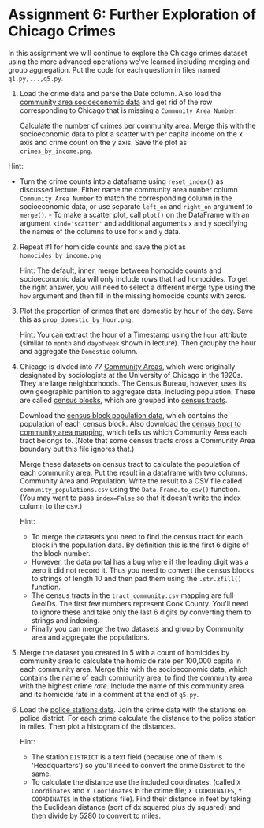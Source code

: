 # Assignment 6: Further Exploration of Chicago Crimes
In this assignment we will continue to explore the Chicago crimes dataset using the more advanced operations we've learned including merging and group aggregation. Put the code for each question in files named `q1.py,...,q5.py`.

1. Load the crime data and parse the Date column. Also load the [community area socioeconomic data](https://data.cityofchicago.org/Health-Human-Services/Census-Data-Selected-socioeconomic-indicators-in-C/kn9c-c2s2) and get rid of the row corresponding to Chicago that is missing a `Community Area Number`.

    Calculate the number of crimes per community area. Merge this with the socioeconomic data to plot a scatter with per capita income on the x axis and crime count on the y axis. Save the plot as `crimes_by_income.png`.

  Hint:
   - Turn the crime counts into a dataframe using `reset_index()` as discussed lecture. Either name the community area nunber column `Community Area Number` to match the corresponding column in the socioeconomic data, or use separate `left_on` and `right_on` argument to `merge()`.
    - To make a scatter plot, call `plot()` on the DataFrame with an argument `kind='scatter'` and additional arguments `x` and `y` specifying the names of the columns to use for `x` and `y` data.
    
2. Repeat #1 for homicide counts and save the plot as `homocides_by_income.png`.

    Hint: The default, inner, merge between homocide counts and socioeconomic data will only include rows that had homocides. To get the right answer, you will need to select a different merge type using the `how` argument and then fill in the missing homocide counts with zeros.
  
3. Plot the proportion of crimes that are domestic by hour of the day. Save this as `prop_domestic_by_hour.png`.

    Hint: You can extract the hour of a Timestamp using the `hour` attribute (similar to `month` and `dayofweek` shown in lecture). Then groupby the hour and aggregate the `Domestic` column.

4. Chicago is divded into 77 [Community Areas](https://data.cityofchicago.org/Facilities-Geographic-Boundaries/Boundaries-Community-Areas-current-/cauq-8yn6/data), which were originally designated by sociologists at the University of Chicago in the 1920s. They are large neighborhoods. The Census Bureau, however, uses its own geographic partition to aggregate data, including population. These are called [census blocks](https://data.cityofchicago.org/Facilities-Geographic-Boundaries/Boundaries-Census-Blocks-2010/mfzt-js4n/data), which are grouped into [census tracts](https://data.cityofchicago.org/Facilities-Geographic-Boundaries/Boundaries-Census-Tracts-2010/5jrd-6zik/data).

    Download the [census block population data](https://data.cityofchicago.org/Facilities-Geographic-Boundaries/Population-by-2010-Census-Block/5yjb-v3mj), which contains the population of each census block. Also download the [census *tract* to community area mapping](tract_community.csv), which tells us which Community Area each tract belongs to. (Note that some census tracts cross a Community Area boundary but this file ignores that.)

    Merge these datasets on census tract to calculate the population of each community area. Put the result in a dataframe with two columns: Community Area and Population. Write the result to a CSV file called `community_populations.csv` using the `Data.Frame.to_csv()` function. (You may want to pass `index=False` so that it doesn't write the index column to the csv.)
    
    Hint: 
    - To merge the datasets you need to find the census tract for each block in the population data. By definition this is the first 6 digits of the block number. 
    - However, the data portal has a bug where if the leading digit was a zero it did not record it. Thus you need to convert the census blocks to strings of length 10 and then pad them using the `.str.zfill()` function.
    - The census tracts in the `tract_community.csv` mapping are full GeoIDs. The first few numbers represent Cook County. You'll need to ignore these and take only the last 6 digits by converting them to strings and indexing.
    - Finally you can merge the two datasets and group by Community area and aggregate the populations.

5. Merge the dataset you created in 5 with a count of homicides by community area to calculate the homicide rate per 100,000 capita in each community area. Merge this with the socioeconomic data, which contains the name of each community area, to find the community area with the highest crime *rate*. Include the name of this community area and its homicide rate in a comment at the end of `q5.py`.

6. Load the [police stations data](https://data.cityofchicago.org/Public-Safety/Police-Stations/z8bn-74gv). Join the crime data with the stations on police district. For each crime calculate the distance to the police station in miles. Then plot a histogram of the distances.

    Hint:
     - The station `DISTRICT` is a text field (because one of them is 'Headquarters') so you'll need to convert the crime `Distrct` to the same.
     - To calculate the distance use the included coordinates. (called `X Coordinates` and `Y Cooridnates` in the crime file; `X COORDINATES`, `Y COORDINATES` in the stations file). Find their distance in feet by taking the Euclidean distance (sqrt of dx squared plus dy squared) and then divide by 5280 to convert to miles.
